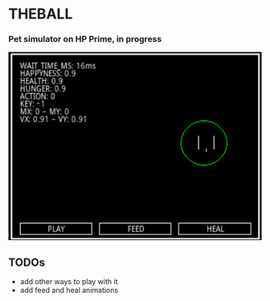 # THEBALL

### Pet simulator on HP Prime, in progress

![theball](theball.png)

## TODOs

- add other ways to play with it
- add feed and heal animations